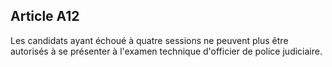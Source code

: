 Article A12
----
Les candidats ayant échoué à quatre sessions ne peuvent plus être autorisés à se
présenter à l'examen technique d'officier de police judiciaire.
